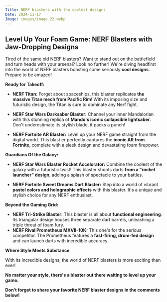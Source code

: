 ```yaml
---
Title: NERF blasters with the coolest designs
Date: 2024-11-17
Image: images/image_22.webp
---
```


##  Level Up Your Foam Game: NERF Blasters with Jaw-Dropping Designs 

Tired of the same old NERF blasters? Want to stand out on the battlefield and turn heads with your arsenal? Look no further! We're diving headfirst into the world of NERF blasters boasting some seriously **cool designs**. Prepare to be amazed!

**Ready for Takeoff:**

* **NERF  Titan:** Forget about spaceships, this blaster replicates **the massive Titan mech from Pacific Rim**! With its imposing size and futuristic design, the Titan is sure to dominate any Nerf fight.

* **NERF  Star Wars Darksaber Blaster:**  Channel your inner Mandalorian with this stunning replica of **Mando's iconic collapsible lightsaber**.  Don't underestimate its stylish blade,  it packs a punch!

* **NERF  Fortnite AR Blaster:**  Level up your NERF game straight from the digital world. This blast er perfectly captures the **iconic AR from Fortnite**, complete with a sleek design and devastating foam firepower.  

**Guardians Of the Galaxy:**

* **NERF  Star Wars Blaster Rocket Accelorator:** Combine the coolest of the galaxy with a futuristic twist! This blaster shoots darts **from a "rocket launcher" design**, adding a splash of spectacle to your battles.

* **NERF  Fortnite Sweet Dreams Dart Blaster:** Step into a world of vibrant **pastel colors and holographic effects** with this blaster.  It's a unique and  stylish choice for any NERF enthusiast. 

**Beyond the Gaming Grid:**

* **NERF  Tri-Strike Blaster:** This blaster is all about **functional engineering**. Its triangular design houses three separate dart barrels, unleashing a triple threat of foam fury.
* **NERF  Rival Prometheus MXVII-10K:** This one's for the serious competitor. The Prometheus features a **fast-firing, drum-fed design** and can launch darts with incredible accuracy.

**Where Style Meets Substance**

With its incredible designs, the world of NERF blasters is more exciting than ever! 

**No matter your style, there's a blaster out there waiting to level up your game.**

**Don't forget to share your favorite NERF blaster designs in the comments below!**


 
